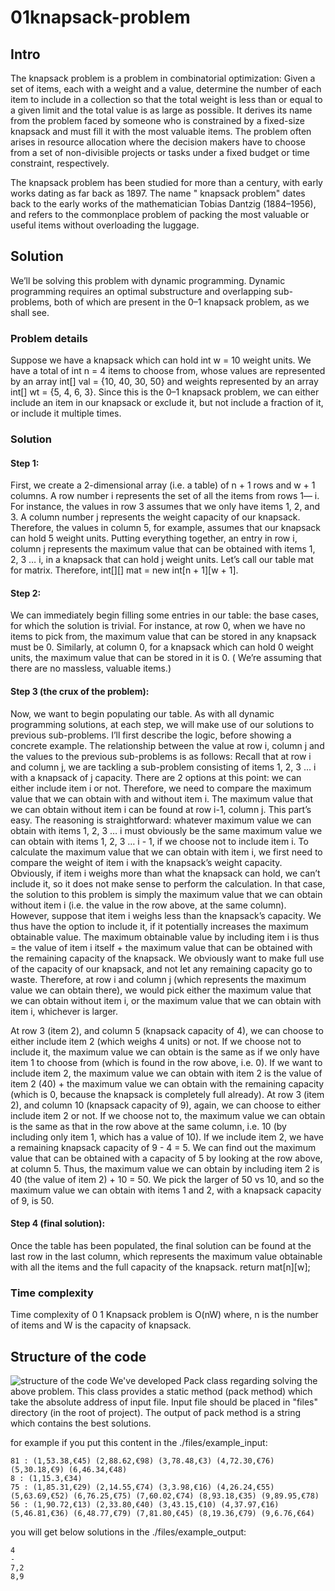 # 01knapsack-problem

## Intro

The knapsack problem is a problem in combinatorial optimization:
Given a set of items, each with a weight and a value, determine the number of each item to include in a collection so
that the total weight is less than or equal to a given limit and the total value is as large as possible. It derives its
name from the problem faced by someone who is constrained by a fixed-size knapsack and must fill it with the most
valuable items. The problem often arises in resource allocation where the decision makers have to choose from a set of
non-divisible projects or tasks under a fixed budget or time constraint, respectively.

The knapsack problem has been studied for more than a century, with early works dating as far back as 1897. The name "
knapsack problem" dates back to the early works of the mathematician Tobias Dantzig (1884–1956), and refers to the
commonplace problem of packing the most valuable or useful items without overloading the luggage.

## Solution

We’ll be solving this problem with dynamic programming. Dynamic programming requires an optimal substructure and
overlapping sub-problems, both of which are present in the 0–1 knapsack problem, as we shall see.

### Problem details

Suppose we have a knapsack which can hold int w = 10 weight units. We have a total of int n = 4 items to choose from,
whose values are represented by an array int[] val = {10, 40, 30, 50} and weights represented by an array int[] wt = {5,
4, 6, 3}. Since this is the 0–1 knapsack problem, we can either include an item in our knapsack or exclude it, but not
include a fraction of it, or include it multiple times.

### Solution

#### Step 1:

First, we create a 2-dimensional array (i.e. a table) of n + 1 rows and w + 1 columns. A row number i represents the set
of all the items from rows 1— i. For instance, the values in row 3 assumes that we only have items 1, 2, and 3. A column
number j represents the weight capacity of our knapsack. Therefore, the values in column 5, for example, assumes that
our knapsack can hold 5 weight units. Putting everything together, an entry in row i, column j represents the maximum
value that can be obtained with items 1, 2, 3 … i, in a knapsack that can hold j weight units. Let’s call our table mat
for matrix. Therefore, int[][] mat = new int[n + 1][w + 1].

#### Step 2:

We can immediately begin filling some entries in our table: the base cases, for which the solution is trivial. For
instance, at row 0, when we have no items to pick from, the maximum value that can be stored in any knapsack must be 0.
Similarly, at column 0, for a knapsack which can hold 0 weight units, the maximum value that can be stored in it is 0. (
We’re assuming that there are no massless, valuable items.)

#### Step 3 (the crux of the problem):

Now, we want to begin populating our table. As with all dynamic programming solutions, at each step, we will make use of
our solutions to previous sub-problems. I’ll first describe the logic, before showing a concrete example. The
relationship between the value at row i, column j and the values to the previous sub-problems is as follows:
Recall that at row i and column j, we are tackling a sub-problem consisting of items 1, 2, 3 … i with a knapsack of j
capacity. There are 2 options at this point: we can either include item i or not. Therefore, we need to compare the
maximum value that we can obtain with and without item i. The maximum value that we can obtain without item i can be
found at row i-1, column j. This part’s easy. The reasoning is straightforward: whatever maximum value we can obtain
with items 1, 2, 3 … i must obviously be the same maximum value we can obtain with items 1, 2, 3 … i - 1, if we choose
not to include item i. To calculate the maximum value that we can obtain with item i, we first need to compare the
weight of item i with the knapsack’s weight capacity. Obviously, if item i weighs more than what the knapsack can hold,
we can’t include it, so it does not make sense to perform the calculation. In that case, the solution to this problem is
simply the maximum value that we can obtain without item i (i.e. the value in the row above, at the same column).
However, suppose that item i weighs less than the knapsack’s capacity. We thus have the option to include it, if it
potentially increases the maximum obtainable value. The maximum obtainable value by including item i is thus = the value
of item i itself + the maximum value that can be obtained with the remaining capacity of the knapsack. We obviously want
to make full use of the capacity of our knapsack, and not let any remaining capacity go to waste. Therefore, at row i
and column j (which represents the maximum value we can obtain there), we would pick either the maximum value that we
can obtain without item i, or the maximum value that we can obtain with item i, whichever is larger.

At row 3 (item 2), and column 5 (knapsack capacity of 4), we can choose to either include item 2 (which weighs 4 units)
or not. If we choose not to include it, the maximum value we can obtain is the same as if we only have item 1 to choose
from (which is found in the row above, i.e. 0). If we want to include item 2, the maximum value we can obtain with item
2 is the value of item 2 (40) + the maximum value we can obtain with the remaining capacity (which is 0, because the
knapsack is completely full already). At row 3 (item 2), and column 10 (knapsack capacity of 9), again, we can choose to
either include item 2 or not. If we choose not to, the maximum value we can obtain is the same as that in the row above
at the same column, i.e. 10 (by including only item 1, which has a value of 10). If we include item 2, we have a
remaining knapsack capacity of 9 - 4 = 5. We can find out the maximum value that can be obtained with a capacity of 5 by
looking at the row above, at column 5. Thus, the maximum value we can obtain by including item 2 is 40 (the value of
item 2) + 10 = 50. We pick the larger of 50 vs 10, and so the maximum value we can obtain with items 1 and 2, with a
knapsack capacity of 9, is 50.

#### Step 4 (final solution):

Once the table has been populated, the final solution can be found at the last row in the last column, which represents
the maximum value obtainable with all the items and the full capacity of the knapsack. return mat[n][w];

### Time complexity

Time complexity of 0 1 Knapsack problem is O(nW) where, n is the number of items and W is the capacity of knapsack.

## Structure of the code

![structure of the code](https://i.imgur.com/01FS45S.png)
We've developed Pack class regarding solving the above problem. This class provides a static method (pack method) which
take the absolute address of input file. Input file should be placed in "files" directory (in the root of project). The
output of pack method is a string which contains the best solutions.

for example if you put this content in the ./files/example_input:
```
81 : (1,53.38,€45) (2,88.62,€98) (3,78.48,€3) (4,72.30,€76) (5,30.18,€9) (6,46.34,€48)
8 : (1,15.3,€34)
75 : (1,85.31,€29) (2,14.55,€74) (3,3.98,€16) (4,26.24,€55) (5,63.69,€52) (6,76.25,€75) (7,60.02,€74) (8,93.18,€35) (9,89.95,€78)
56 : (1,90.72,€13) (2,33.80,€40) (3,43.15,€10) (4,37.97,€16) (5,46.81,€36) (6,48.77,€79) (7,81.80,€45) (8,19.36,€79) (9,6.76,€64)
```

you will get below solutions in the ./files/example_output:
```
4
-
7,2
8,9
```
